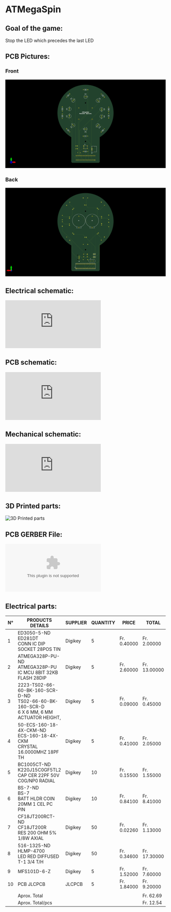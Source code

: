 # ATMegaSpin
## Goal of the game:
Stop the LED which precedes the last LED

## PCB Pictures:
### Front
![Front PCB view](https://github.com/MushuDG/ATMegaSpin/blob/main/Photo/ATMegaSpin_Front.png)
### Back
![Back PCB view](https://github.com/MushuDG/ATMegaSpin/blob/main/Photo/ATMegaSpin_Back.png)

## Electrical schematic:
![Electrical schematic](https://github.com/MushuDG/ATMegaSpin/blob/main/PDF/ATMegaSpin_Schematic.pdf)

## PCB schematic:
![PCB schematic](https://github.com/MushuDG/ATMegaSpin/blob/main/PDF/ATMegaSpin_PCB.pdf)

## Mechanical schematic:
![Mechanical schematic](https://github.com/MushuDG/ATMegaSpin/blob/main/PDF/EnsemblePCB.pdf)

## 3D Printed parts:
![3D Printed parts](https://www.printables.com/fr/model/649943-atmegaspin)

## PCB GERBER File:
![PCB GERBER File](https://github.com/MushuDG/ATMegaSpin/blob/main/KiCad/ATMegaSpin/ATMegaSpin-GERBER.zip)

## Electrical parts:
| N° | PRODUCTS DETAILS                                                                                | SUPPLIER | QUANTITY | PRICE       | TOTAL        |
| -- | ----------------------------------------------------------------------------------------------- | -------- | -------- | ----------- | ------------ |
| 1  | ED3050-5-ND‎<br>ED281DT‎<br>CONN IC DIP SOCKET 28POS TIN                                        | Digikey  | 5        | Fr. 0.40000 | Fr. 2.00000  |
| 2  | ATMEGA328P-PU-ND‎‎<br>ATMEGA328P-PU‎<br>IC MCU 8BIT 32KB FLASH 28DIP                            | Digikey  | 5        | Fr. 2.60000 | Fr. 13.00000 |
| 3  | 2223-TS02-66-60-BK-160-SCR-D-ND‎<br>TS02-66-60-BK-160-SCR-D‎<br>6 X 6 MM, 6 MM ACTUATOR HEIGHT, | Digikey  | 5        | Fr. 0.09000 | Fr. 0.45000  |
| 4  | 50-ECS-160-18-4X-CKM-ND‎<br>ECS-160-18-4X-CKM‎<br>CRYSTAL 16.0000MHZ 18PF TH                    | Digikey  | 5        | Fr. 0.41000 | Fr. 2.05000  |
| 5  | BC1005CT-ND‎<br>‎K220J15C0GF5TL2‎<br>CAP CER 22PF 50V C0G/NP0 RADIAL                            | Digikey  | 10       | Fr. 0.15500 | Fr. 1.55000  |
| 6  | BS-7-ND‎<br>BS-7‎<br>BATT HLDR COIN 20MM 1 CEL PC PIN                                           | Digikey  | 10       | Fr. 0.84100 | Fr. 8.41000  |
| 7  | CF18JT200RCT-ND‎<br>‎CF18JT200R‎<br>RES 200 OHM 5% 1/8W AXIAL                                   | Digikey  | 50       | Fr. 0.02260 | Fr. 1.13000  |
| 8  | ‎516-1325-ND‎<br>‎HLMP-4700‎<br>LED RED DIFFUSED T-1 3/4 T/H                                    | Digikey  | 50       | Fr. 0.34600 | Fr. 17.30000 |
| 9  | MFS101D-6-Z                                                                                     | Digikey  | 5        | Fr. 1.52000 | Fr. 7.60000  |
| 10 | PCB JLCPCB                                                                                      | JLCPCB   | 5        | Fr. 1.84000 | Fr. 9.20000  |
|    |                                                                                                 |          |          |             |              |
|    | Aprox. Total                                                                                    |          |          |             | Fr. 62.69    |
|    | Aprox. Total/pcs                                                                                |          |          |             | Fr. 12.54    |
